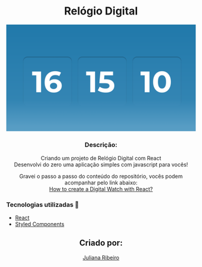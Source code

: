 <h1 align='center'>Relógio Digital</h1>

![DigitalWatch](https://github.com/juuliana/digital-watch/blob/master/src/assets/digital-watch.png)

<h3 align="center">Descrição:</h3>
<p align="center">
    Criando um projeto de Relógio Digital com React </br>
    Desenvolvi do zero uma aplicação simples com javascript para vocês!
</p>

<p align='center'>
    Gravei o passo a passo do conteúdo do repositório, vocês podem acompanhar pelo link abaixo: </br>
    <a href='' target='blank'>
       How to create a Digital Watch with React?
    </a>
</p>

<h3>Tecnologias utilizadas 🚀</h3>
<ul>
    <li><a href="https://reactjs.org/" target="_blank">React</a></li>
    <li><a href="https://styled-components.com" target="_blank">Styled Components</a></li>
</ul>

<p></p>

<h2 align='center'>Criado por:</h2>
<p align='center'>
    <a href='https://www.linkedin.com/in/juliana-dos-santos-ribeiro-b721b6197/' target='blank'>
        Juliana Ribeiro
    </a>
</p>
